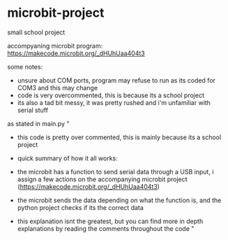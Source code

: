# microbit-project
small school project

accompyaning microbit program: https://makecode.microbit.org/_dHUhUaa404t3

some notes: 
- unsure about COM ports, program may refuse to run as its coded for COM3 and this may change
- code is very overcommented, this is because its a school project
- its also a tad bit messy, it was pretty rushed and i'm unfamiliar with serial stuff

as stated in main.py
"
- this code is pretty over commented, this is mainly because its a school project

- quick summary of how it all works:
- the microbit has a function to send serial data through a USB input, i assign a few actions on the accompanying microbit project (https://makecode.microbit.org/_dHUhUaa404t3)
- the microbit sends the data depending on what the function is, and the python project checks if its the correct data
 - this explanation isnt the greatest, but you can find more in depth explanations by reading the comments throughout the code
"
